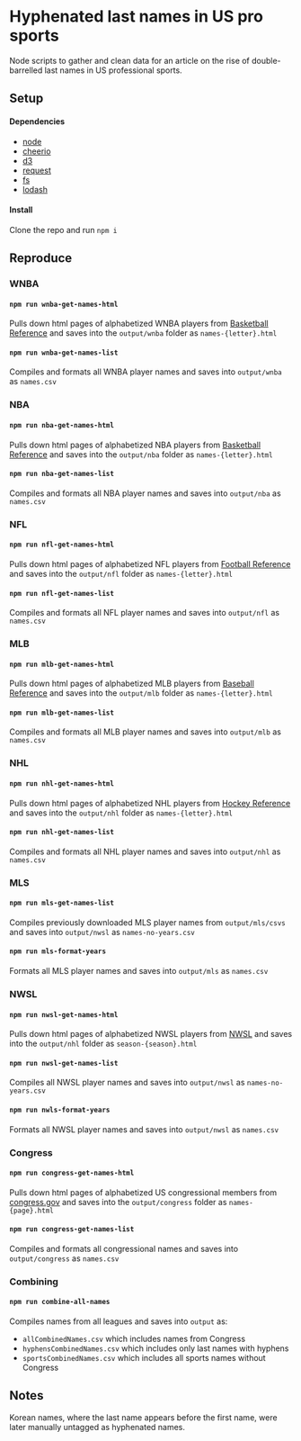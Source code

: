 # Hyphenated last names in US pro sports

Node scripts to gather and clean data for an article on the rise of double-barrelled last names in US professional sports.

## Setup

#### Dependencies

- [node](https://nodejs.org/en/)
- [cheerio](https://cheerio.js.org/)
- [d3](https://d3js.org/)
- [request](https://www.npmjs.com/package/request)
- [fs](https://nodejs.org/api/fs.html)
- [lodash](https://lodash.com/)

#### Install

Clone the repo and run `npm i`

## Reproduce

### WNBA

#### `npm run wnba-get-names-html`

Pulls down html pages of alphabetized WNBA players from [Basketball Reference](https://www.basketball-reference.com/wnba/players/) and saves into the `output/wnba` folder as `names-{letter}.html`

#### `npm run wnba-get-names-list`

Compiles and formats all WNBA player names and saves into `output/wnba` as `names.csv` 

### NBA

#### `npm run nba-get-names-html`

Pulls down html pages of alphabetized NBA players from [Basketball Reference](https://www.basketball-reference.com/players/) and saves into the `output/nba` folder as `names-{letter}.html`

#### `npm run nba-get-names-list`

Compiles and formats all NBA player names and saves into `output/nba` as `names.csv` 

### NFL

#### `npm run nfl-get-names-html`

Pulls down html pages of alphabetized NFL players from [Football Reference](https://www.pro-football-reference.com/players/) and saves into the `output/nfl` folder as `names-{letter}.html`

#### `npm run nfl-get-names-list`

Compiles and formats all NFL player names and saves into `output/nfl` as `names.csv` 

### MLB

#### `npm run mlb-get-names-html`

Pulls down html pages of alphabetized MLB players from [Baseball Reference](https://www.baseball-reference.com/players/) and saves into the `output/mlb` folder as `names-{letter}.html`

#### `npm run mlb-get-names-list`

Compiles and formats all MLB player names and saves into `output/mlb` as `names.csv` 

### NHL

#### `npm run nhl-get-names-html`

Pulls down html pages of alphabetized NHL players from [Hockey Reference](https://www.hockey-reference.com/players/) and saves into the `output/nhl` folder as `names-{letter}.html`

#### `npm run nhl-get-names-list`

Compiles and formats all NHL player names and saves into `output/nhl` as `names.csv`

### MLS

#### `npm run mls-get-names-list`

Compiles previously downloaded MLS player names from `output/mls/csvs` and saves into `output/nwsl` as `names-no-years.csv` 

#### `npm run mls-format-years`

Formats all MLS player names and saves into `output/mls` as `names.csv` 

### NWSL

#### `npm run nwsl-get-names-html`

Pulls down html pages of alphabetized NWSL players from [NWSL](http://www.nwslsoccer.com/stats?season=2016#players) and saves into the `output/nhl` folder as `season-{season}.html`

#### `npm run nwsl-get-names-list`

Compiles all NWSL player names and saves into `output/nwsl` as `names-no-years.csv` 

#### `npm run nwls-format-years`

Formats all NWSL player names and saves into `output/nwsl` as `names.csv` 

### Congress

#### `npm run congress-get-names-html`

Pulls down html pages of alphabetized US congressional members from [congress.gov](https://www.congress.gov/members?pageSize=250&page=1) and saves into the `output/congress` folder as `names-{page}.html`

#### `npm run congress-get-names-list`

Compiles and formats all congressional names and saves into `output/congress` as `names.csv`

### Combining

#### `npm run combine-all-names`

Compiles names from all leagues and saves into `output` as:
- `allCombinedNames.csv` which includes names from Congress
- `hyphensCombinedNames.csv` which includes only last names with hyphens
- `sportsCombinedNames.csv` which includes all sports names without Congress


## Notes

Korean names, where the last name appears before the first name, were later manually untagged as hyphenated names. 


